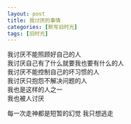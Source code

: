 ```yaml
---
layout: post
title: 我讨厌的事情
categories: [默写旧时光]
tags: [旧时光]
---
```

我讨厌不能照顾好自己的人   
我讨厌自己有了什么就要我也要有什么的人  
我讨厌不能控制自己的坏习惯的人     
我讨厌只抱怨不解决问题的人    
我也是这样的人之一   
我也被人讨厌   

每一次走神都是短暂的幻觉
我只想逃走
